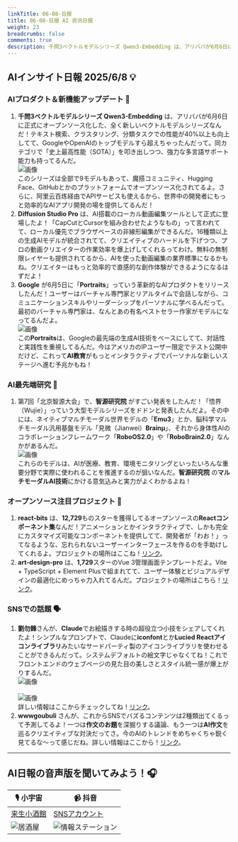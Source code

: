```yaml
---
linkTitle: 06-08-日报
title: 06-08-日报 AI 资讯日报
weight: 23
breadcrumbs: false
comments: true
description: 千問3ベクトルモデルシリーズ Qwen3-Embedding は、アリババが6月6日に正式にオープンソース化した、全く新しいベクトルモデルシリーズなんだ！テキスト検索、クラスタリング、分類タスクでの性能が40%以上も向上してて、GoogleやOpenAIのトップモデルすら超えちゃったんだって。同カテゴリで「史上最.
---
```

## AIインサイト日報 2025/6/8 💡

### AIプロダクト＆新機能アップデート 🚀
1.  **千問3ベクトルモデルシリーズ Qwen3-Embedding** は、アリババが6月6日に正式にオープンソース化した、全く新しいベクトルモデルシリーズなんだ！テキスト検索、クラスタリング、分類タスクでの性能が40%以上も向上してて、GoogleやOpenAIのトップモデルすら超えちゃったんだって。同カテゴリで「史上最高性能（SOTA）」を叩き出しつつ、強力な多言語サポート能力も持ってるんだ。 <br/> ![画像](https://cdn.jsdmirror.com/gh/justlovemaki/imagehub@main/images/2025/07/news_01k024wvnbfcbsf4mvs8pwv1vn.avif) <br/> このシリーズは全部で9モデルもあって、魔搭コミュニティ、Hugging Face、GitHubとかのプラットフォームでオープンソース化されてるよ。さらに、阿里云百炼経由でAPIサービスも使えるから、世界中の開発者にもっと効率的なAIアプリ開発の場を提供してるんだ！
2.  **Diffusion Studio Pro** は、AI搭載のローカル動画編集ツールとして正式に登場したよ！「CapCutとCursorを組み合わせたようなもの」って言われてて、ローカル優先でブラウザベースの非線形編集ができるんだ。16種類以上の生成AIモデルが統合されてて、クリエイティブのハードルを下げつつ、プロの動画クリエイターの作業効率を爆上げしてくれるってわけ。無料の無制限レイヤーも提供されてるから、AIを使った動画編集の業界標準になるかもね。クリエイターはもっと効率的で直感的な創作体験ができるようになるはずだよ！
3.  **Google** が6月5日に「**Portraits**」っていう革新的なAIプロダクトをリリースしたんだ！ユーザーはバーチャル専門家とリアルタイムで会話しながら、コミュニケーションスキルやリーダーシップをパーソナルに学べるんだって。最初のバーチャル専門家は、なんとあの有名ベストセラー作家がモデルになってるんだよ。 <br/> ![画像](https://cdn.jsdmirror.com/gh/justlovemaki/imagehub@main/images/2025/07/news_01k024wynnejz8zw7ry8ty7039.avif) <br/> この**Portraits**は、Googleの最先端の生成AI技術をベースにしてて、対話性と実践性を重視してるんだ。今はアメリカのIPユーザー限定でテスト公開中だけど、これって**AI教育**がもっとインタラクティブでパーソナルな新しいステージへ進む予兆かもね！

### AI最先端研究 🔬
1.  第7回「北京智源大会」で、**智源研究院** がすごい発表をしたんだ！「悟界（Wujie）」っていう大型モデルシリーズをドドンと発表したんだよ。その中には、ネイティブマルチモーダル世界モデルの「**Emu3**」とか、脳科学マルチモーダル汎用基盤モデル「見微（Jianwei）**Brainμ**」、それから身体性AIのコラボレーションフレームワーク「**RoboOS2.0**」や「**RoboBrain2.0**」なんかがあるんだ。 <br/> ![画像](https://cdn.jsdmirror.com/gh/justlovemaki/imagehub@main/images/2025/07/news_01k024x2rxfp088qsa62ywd9zq.avif) <br/> これらのモデルは、AIが医療、教育、環境モニタリングといったいろんな重要分野で実際に使われることを推進するのが狙いなんだ。**智源研究院** の**マルチモーダルAI技術**にかける意気込みと実力がよくわかるよね！

### オープンソース注目プロジェクト 🌟
1.  **react-bits** は、**12,729**ものスターを獲得してるオープンソースの**Reactコンポーネント集**なんだ！アニメーションとかインタラクティブで、しかも完全にカスタマイズ可能なコンポーネントを提供してて、開発者が「わお！」ってなるような、忘れられないユーザーインターフェースを作るのを手助けしてくれるよ。プロジェクトの場所はここね！[リンク](https://github.com/DavidHDev/react-bits)。
2.  **art-design-pro** は、**1,729**スターのVue 3管理画面テンプレートだよ。Vite + TypeScript + Element Plusで組まれてて、ユーザー体験とビジュアルデザインの最適化にめっちゃ力入れてるんだ。プロジェクトの場所はこちら！[リンク](https://github.com/Daymychen/art-design-pro)。

### SNSでの話題 🗣️
1.  **劉勿鋒**さんが、**Claude**でお絵描きする時の超役立つ小技をシェアしてくれたよ！シンプルなプロンプトで、Claudeに**iconfont**とか**Lucied Reactアイコンライブラリ**みたいなサードパーティ製のアイコンライブラリを使わせることができるんだって。システムデフォルトの絵文字じゃなくてね！これでフロントエンドのウェブページの見た目の美しさとスタイル統一感が爆上がりするんだ。 <br/> ![画像](https://cdnv2.ruguoapp.com/Fmks9yCJBJ1rO-T5g9BP9epCxci-v3.png) <br/> <br/> ![画像](https://cdnv2.ruguoapp.com/FqkHGytOOk8dLy3WejWlcbSLAIBqv3.png) <br/> 詳しい情報はここからチェックしてね！[リンク](https://m.okjike.com/originalPosts/68444463dfa0f1ef3adbbf9b)。
2.  **wwwgoubuli** さんが、これからSNSでバズるコンテンツは2種類出てくるって予測してるよ！一つは**作文のお題**を深掘りする議論、もう一つは**AI作文**を巡るクリエイティブな対決だってさ。今のAIのトレンドをめちゃくちゃ鋭く見てるな〜って感じだね。詳しい情報はここから！[リンク](https://x.com/wwwgoubuli/status/1931206161044484395)。

---

## AI日報の音声版を聞いてみよう！🎧

| 🎙️ **小宇宙** | 📹 **抖音** |
| --- | --- |
| [来生小酒館](https://www.xiaoyuzhoufm.com/podcast/683c62b7c1ca9cf575a5030e) | [SNSアカウント](https://www.douyin.com/user/MS4wLjABAAAAwpwqPQlu38sO38VyWgw9ZjDEnN4bMR5j8x111UxpseHR9DpB6-CveI5KRXOWuFwG) |
| ![居酒屋](https://cdn.jsdmirror.com/gh/justlovemaki/imagehub@main/logo/f959f7984e9163fc50d3941d79a7f262.md.png) | ![情報ステーション](https://cdn.jsdmirror.com/gh/justlovemaki/imagehub@main/logo/7fc30805eeb831e1e2baa3a240683ca3.md.png) |